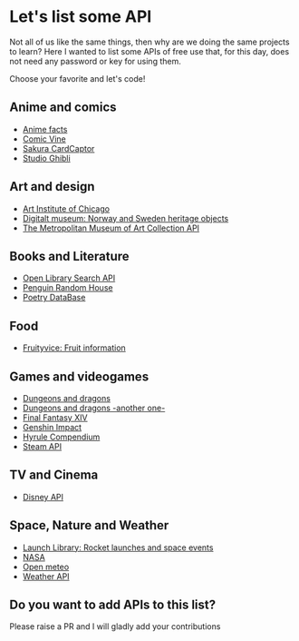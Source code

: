 # Let's list some API
Not all of us like the same things, then why are we doing the same projects to learn? Here I wanted to list some APIs of free use that, for this day, does not need any password or key for using them.

Choose your favorite and let's code!

## Anime and comics

 - [Anime facts](https://chandan-02.github.io/anime-facts-rest-api/)
 - [Comic Vine](https://comicvine.gamespot.com/api/documentation)
 - [Sakura CardCaptor](https://github.com/JessVel/sakura-card-captor-api)
 - [Studio Ghibli](https://ghibliapi.vercel.app/#)

## Art and design

- [Art Institute of Chicago](https://api.artic.edu/docs/#introduction)
- [Digitalt museum: Norway and Sweden heritage objects](https://github.com/nasjonalmuseet/DiMu-API-documentation)
- [The Metropolitan Museum of Art Collection API](https://metmuseum.github.io/)

## Books and Literature

- [Open Library Search API](https://openlibrary.org/dev/docs/api/search)
- [Penguin Random House](https://www.penguinrandomhouse.biz/webservices/rest/)
- [Poetry DataBase](https://github.com/thundercomb/poetrydb#readme)

## Food

- [Fruityvice: Fruit information](https://www.fruityvice.com/#3)

## Games and videogames
- [Dungeons and dragons](https://www.dnd5eapi.co/docs/)
- [Dungeons and dragons -another one-](https://open5e.com/api-docs)
- [Final Fantasy XIV](https://xivapi.com/)
- [Genshin Impact](https://genshin.dev/)
- [Hyrule Compendium](https://github.com/gadhagod/Hyrule-Compendium-API)
- [Steam API](https://github.com/Revadike/InternalSteamWebAPI/wiki)

## TV and Cinema
- [Disney API](https://disneyapi.dev/)

## Space, Nature and Weather
- [Launch Library: Rocket launches and space events](https://thespacedevs.com/llapi)
- [NASA](https://api.nasa.gov/)
- [Open meteo](https://open-meteo.com/)
- [Weather API](https://github.com/robertoduessmann/weather-api)

## Do you want to add APIs to this list?

Please raise a PR and I will gladly add your contributions
